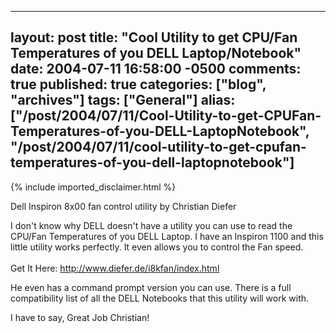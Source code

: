   ---
  layout: post
  title: "Cool Utility to get CPU/Fan Temperatures of you DELL Laptop/Notebook"
  date: 2004-07-11 16:58:00 -0500
  comments: true
  published: true
  categories: ["blog", "archives"]
  tags: ["General"]
  alias: ["/post/2004/07/11/Cool-Utility-to-get-CPUFan-Temperatures-of-you-DELL-LaptopNotebook", "/post/2004/07/11/cool-utility-to-get-cpufan-temperatures-of-you-dell-laptopnotebook"]
  ---
<!-- more -->
{% include imported_disclaimer.html %}
<p>
Dell Inspiron 8x00 fan control utility by Christian Diefer
</p>
<p>
I don&#39;t know why DELL doesn&#39;t have a utility you can use to read the CPU/Fan Temperatures of you DELL Laptop. I have an Inspiron 1100 and this little utility works perfectly. It even allows you to control the Fan speed.<br />
<br />
Get&nbsp;It Here: <a href="http://www.diefer.de/i8kfan/index.html">http://www.diefer.de/i8kfan/index.html</a>
</p>
<p>
He even has a command prompt version you can use. There is a full compatibility list of all the DELL Notebooks that this utility will work with.
</p>
<p>
I have to say, Great Job Christian!
</p>
<img src="/image.axd?picture=I8kfanGUI.jpg" alt="" />
